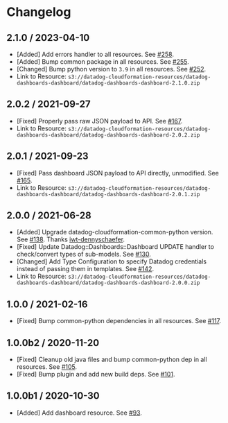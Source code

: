 # Changelog

## 2.1.0 / 2023-04-10

* [Added] Add errors handler to all resources. See [#258](https://github.com/DataDog/datadog-cloudformation-resources/pull/258).
* [Added] Bump common package in all resources. See [#255](https://github.com/DataDog/datadog-cloudformation-resources/pull/255).
* [Changed] Bump python version to `3.9` in all resources. See [#252](https://github.com/DataDog/datadog-cloudformation-resources/pull/252).
* Link to Resource: `s3://datadog-cloudformation-resources/datadog-dashboards-dashboard/datadog-dashboards-dashboard-2.1.0.zip`

## 2.0.2 / 2021-09-27

* [Fixed] Properly pass raw JSON payload to API. See [#167](https://github.com/DataDog/datadog-cloudformation-resources/pull/167).
* Link to Resource: `s3://datadog-cloudformation-resources/datadog-dashboards-dashboard/datadog-dashboards-dashboard-2.0.2.zip`

## 2.0.1 / 2021-09-23

* [Fixed] Pass dashboard JSON payload to API directly, unmodified. See [#165](https://github.com/DataDog/datadog-cloudformation-resources/pull/165).
* Link to Resource: `s3://datadog-cloudformation-resources/datadog-dashboards-dashboard/datadog-dashboards-dashboard-2.0.1.zip`

## 2.0.0 / 2021-06-28

* [Added] Upgrade datadog-cloudformation-common-python version. See [#138](https://github.com/DataDog/datadog-cloudformation-resources/pull/138). Thanks [iwt-dennyschaefer](https://github.com/iwt-dennyschaefer).
* [Fixed] Update Datadog::Dashboards::Dashboard UPDATE handler to check/convert types of sub-models. See [#130](https://github.com/DataDog/datadog-cloudformation-resources/pull/130).
* [Changed]  Add Type Configuration to specify Datadog credentials instead of passing them in templates. See [#142](https://github.com/DataDog/datadog-cloudformation-resources/pull/142).
* Link to Resource: `s3://datadog-cloudformation-resources/datadog-dashboards-dashboard/datadog-dashboards-dashboard-2.0.0.zip`

## 1.0.0 / 2021-02-16

* [Fixed] Bump common-python dependencies in all resources. See [#117](https://github.com/DataDog/datadog-cloudformation-resources/pull/117).

## 1.0.0b2 / 2020-11-20

* [Fixed] Cleanup old java files and bump common-python dep in all resources. See [#105](https://github.com/DataDog/datadog-cloudformation-resources/pull/105).
* [Fixed] Bump plugin and add new build deps. See [#101](https://github.com/DataDog/datadog-cloudformation-resources/pull/101).

## 1.0.0b1 / 2020-10-30

* [Added] Add dashboard resource. See [#93](https://github.com/DataDog/datadog-cloudformation-resources/pull/93).
